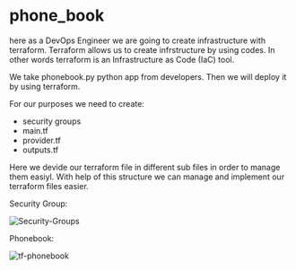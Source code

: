 # phone_book

here as a DevOps Engineer we are going to create infrastructure with terraform. Terraform allows us to create infrstructure by using codes. 
In other words terraform is an Infrastructure as Code (IaC) tool.

We take phonebook.py python app from developers. Then we will deploy it by using terraform.

For our purposes we need to create:
  - security groups
  - main.tf
  - provider.tf
  - outputs.tf
  
 Here we devide our terraform file in different sub files in order to manage them easiyl. With help of this structure we can manage and implement our terraform files
 easier.
 
 
 Security Group:


![Security-Groups](https://user-images.githubusercontent.com/46762226/205483751-8c0a77fc-febb-4bed-aa7f-b1bf04fe321d.png)




Phonebook:

![tf-phonebook](https://user-images.githubusercontent.com/46762226/205483793-ea31887d-973c-4533-8569-62797c72bd88.png)
